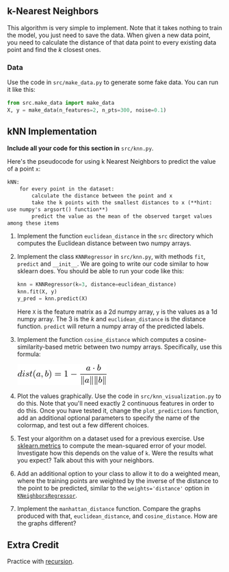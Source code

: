 ## k-Nearest Neighbors
This algorithm is very simple to implement. Note that it takes nothing to train the model, you just need to save the data. When given a new data point, you need to calculate the distance of that data point to every existing data point and find the *k* closest ones.

### Data

Use the code in `src/make_data.py` to generate some fake data. You
can run it like this:
```python
from src.make_data import make_data
X, y = make_data(n_features=2, n_pts=300, noise=0.1)
```

## kNN Implementation

**Include all your code for this section in** `src/knn.py`.

Here's the pseudocode for using k Nearest Neighbors to predict the value of a point `x`:

```
kNN:
    for every point in the dataset:
        calculate the distance between the point and x
        take the k points with the smallest distances to x (**hint: use numpy's argsort() function**)
        predict the value as the mean of the observed target values among these items
```

1. Implement the function `euclidean_distance` in the `src` directory which computes the Euclidean distance between two numpy arrays.

2. Implement the class `KNNRegressor` in `src/knn.py`, with methods `fit`, `predict` and `__init__`. We are going to write our code similar to how sklearn does. You should be able to run your code like this:

    ```python
    knn = KNNRegressor(k=3, distance=euclidean_distance)
    knn.fit(X, y)
    y_pred = knn.predict(X)
    ```

    Here `X` is the feature matrix as a 2d numpy array, `y` is the values as a 1d numpy array. The 3 is the *k* and `euclidean_distance` is the distance function. `predict` will return a numpy array of the predicted labels.

3. Implement the function `cosine_distance` which computes a cosine-similarity-based metric between two numpy arrays. Specifically, use this formula:

    ![cosine distance](images/cosine_distance.png)

4. Plot the values graphically. Use the code in `src/knn_visualization.py` to do this. Note that you'll need exactly 2 continuous features in order to do this. Once you have tested it, change the `plot_predictions` function, add an additional optional parameters to specify the name of the colormap, and test out a few different choices.

5. Test your algorithm on a dataset used for a previous exercise. Use [sklearn.metrics](http://scikit-learn.org/stable/modules/classes.html#module-sklearn.metrics) to compute the mean-squared error of your model. Investigate how this depends on the value of `k`. Were the results what you expect? Talk about this with your neighbors.

6. Add an additional option to your class to allow it to do a weighted mean, where the training points are weighted by the inverse of the distance to the point to be predicted, similar to the `weights='distance'` option in [`KNeighborsRegressor`](https://scikit-learn.org/stable/modules/generated/sklearn.neighbors.KNeighborsRegressor.html#sklearn.neighbors.KNeighborsRegressor).

7. Implement the `manhattan_distance` function. Compare the graphs produced with that, `euclidean_distance`, and `cosine_distance`. How are the graphs different?

## Extra Credit

Practice with [recursion](https://github.com/gschool/dsi-welcome/tree/master/readings/recursion).
